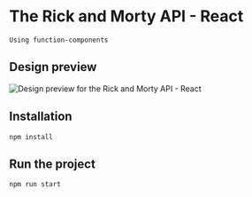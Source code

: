# The Rick and Morty API - React
`Using function-components`

## Design preview
![Design preview for the Rick and Morty API - React](https://repository-images.githubusercontent.com/270182699/2cbe4480-a848-11ea-83b5-8c97571161b8)

## Installation
`npm install`

## Run the project
`npm run start`

